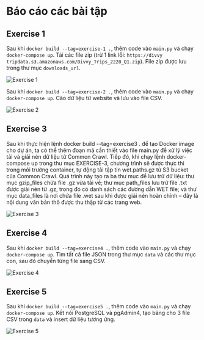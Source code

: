 # Báo cáo các bài tập

## Exercise 1

Sau khi `docker build --tag=exercise-1 .`, thêm code vào `main.py` và chạy `docker-compose up`.
Tải các file zip (trừ 1 link lỗi: `https://divvy tripdata.s3.amazonaws.com/Divvy_Trips_2220_Q1.zip`).
File zip được lưu trong thư mục `downloads_url`.

![Exercise 1](https://i.imgur.com/cG7wOWb.jpeg)



Sau khi `docker build --tag=exercise-2 .`, thêm code vào `main.py` và chạy `docker-compose up`.
Cào dữ liệu từ website và lưu vào file CSV.

![Exercise 2](exercise2.png)

## Exercise 3
Sau khi thực hiện lệnh docker build --tag=exercise3 . để tạo Docker image cho dự án, ta có thể thêm đoạn mã cần thiết vào file main.py để xử lý việc tải và giải nén dữ liệu từ Common Crawl. Tiếp đó, khi chạy lệnh docker-compose up trong thư mục EXERCISE-3, chương trình sẽ được thực thi trong môi trường container, tự động tải tập tin wet.paths.gz từ S3 bucket của Common Crawl. Quá trình này tạo ra ba thư mục để lưu trữ dữ liệu: thư mục gzip_files chứa file .gz vừa tải về; thư mục path_files lưu trữ file .txt được giải nén từ .gz, trong đó có danh sách các đường dẫn WET file; và thư mục data_files là nơi chứa file .wet sau khi được giải nén hoàn chỉnh – đây là nội dung văn bản thô được thu thập từ các trang web.

![Exercise 3](exercise2.png)



## Exercise 4

Sau khi `docker build --tag=exercise4 .`, thêm code vào `main.py` và chạy `docker-compose up`.
Tìm tất cả file JSON trong thư mục `data` và các thư mục con, sau đó chuyển từng file sang CSV.

![Exercise 4](exercise4.png)

## Exercise 5

Sau khi `docker build --tag=exercise5 .`, thêm code vào `main.py` và chạy `docker-compose up`.
Kết nối PostgreSQL và pgAdmin4, tạo bảng cho 3 file CSV trong `data` và insert dữ liệu tương ứng.

![Exercise 5](exercise5.png)
